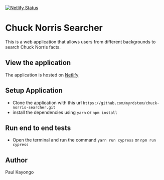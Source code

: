 [![Netlify Status](https://api.netlify.com/api/v1/badges/d09a03b4-12f5-487e-a109-bef9879aa5d4/deploy-status)](https://app.netlify.com/sites/cocky-joliot-b68bd9/deploys)

# Chuck Norris Searcher
This is a web application that allows users from different backgrounds to search Chuck Norris facts.

## View the application
The application is hosted on [Netlify](https://cocky-joliot-b68bd9.netlify.app/)

## Setup Application

- Clone the application with this url `https://github.com/myrdstom/chuck-norris-searcher.git`
- install the dependencies using `yarn` or `npm install`

## Run end to end tests

- Open the terminal and run the command `yarn run cypress` or `npm run cypress`

## Author

Paul Kayongo


